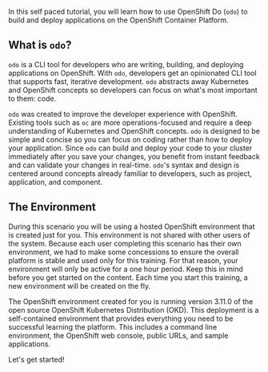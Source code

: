 In this self paced tutorial, you will learn how to use OpenShift Do (`odo`) to build and deploy applications on the OpenShift Container Platform.

## What is `odo`?
`odo` is a CLI tool for developers who are writing, building, and deploying applications on OpenShift. With `odo`, developers get an opinionated CLI tool that supports fast, iterative development. `odo` abstracts away Kubernetes and OpenShift concepts so developers can focus on what's most important to them: code.

`odo` was created to improve the developer experience with OpenShift. Existing tools such as `oc` are more operations-focused and require a deep understanding of Kubernetes and OpenShift concepts. `odo` is designed to be simple and concise so you can focus on coding rather than how to deploy your application. Since `odo` can build and deploy your code to your cluster immediately after you save your changes, you benefit from instant feedback and can validate your changes in real-time. `odo`'s syntax and design is centered around concepts already familiar to developers, such as project, application, and component.

## The Environment

During this scenario you will be using a hosted OpenShift environment that is created just for you. This environment is not shared with other users of the system. Because each user completing this scenario has their own environment, we had to make some concessions to ensure the overall platform is stable and used only for this training. For that reason, your environment will only be active for a one hour period. Keep this in mind before you get started on the content. Each time you start this training, a new environment will be created on the fly.

The OpenShift environment created for you is running version 3.11.0 of the open source OpenShift Kubernetes Distribution (OKD). This deployment is a self-contained environment that provides everything you need to be successful learning the platform. This includes a command line environment, the OpenShift web console, public URLs, and sample applications.

Let's get started!

